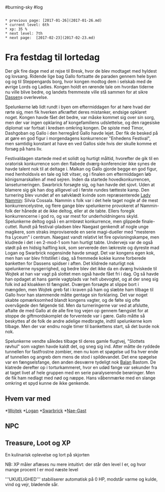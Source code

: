 #burning-sky #log

```ad-info

* previous page: [2017-01-26](2017-01-26.md)
* current level: 6th
* xp: 35 %
* next level: 7th
* next page:  [2017-02-23](2017-02-23.md) 
```

# Fra festdag til lortedag  
Der gik fire dage med at rejse til Bresk, hvor de blev modtaget med hyldest og lovsang. Ridende lige bag Gallo fortsatte de paraden gennem hele byen og og til Steppengards borg, hvor kongen modtog dem i selskab med de øvrige Lords og Ladies. Kongen holdt en rørende tale om hvordan tiderne nu ville blive bedre, og landets fremmeste ville stå sammen for at sikre [Dassen](Dassen.md)s overlevelse.
Spelunkerne løb lidt rundt i byen om eftermiddagen for at høre hvad der rørte sig, men fik hverken afkræftet deres mistanker, endsige opklaret noget. Kongen havde fået det bedre, var måske kommet sig over sin sorg, men der var ingen opklaring af kongefamiliens udslettelse, og den ragesiske diplomat var fortsat i kredsen omkring kongen. De spiste med Timor, Dashgoban og Gallo i den herregård Gallo havde lejet. Der fik de besked på at gøre en god figur i morgendagens konkurrencer "Enhedens Festival", men samtidig konstant at have en ved Gallos side hvis der skulle komme et forsøg på hans liv.
Festivaldagen startede med et solidt og hurtigt måltid, hvorefter de gik til en oratorisk konkurrence som den flabede dværg-konferencier ikke synes de havde talent nok til at deltage i. Malkan og Gallo gjorde begge en god figur, med henholdsvis en tale og lidt vitser, og i finalen om eftermiddagen løb königsmarskallen af med sejren. Inden da startede hovedkonkurrencen, lanseturneringen. Swarbrick forsøgte sig, og han havde det sjovt. Uden at blamere sig gik han dog alligevel ud i første rundes tætteste kamp. Den turnering blev vundet af en sølvklædt kvinde som repræsenterede [Lady Nammin](Lady%20Nammin.md): Silvia Cossala. Nammin s folk var i det hele taget nogle af de mest konkurrencelystne, og flere gange blev spelunkerne provokeret af Nammin-folk der hånede at de ikke deltog, eller at de tabte. Ellers foregik konkurrencerne i god ro, og var mest for underholdningens skyld. Spelunkerne deltog også i en armbrøst konkurrence, men glippede finale-cuttet. Rundt på festival-pladsen blev Naegast genkendt af nogle unge magikere, som straks improviserede en serie magi-dueller med "mesteren fra Lyceum" i centrum. Naegast vandt relativt let fire opvisningskampe, men kludrede i det i en 2-mod-1 som han hurtigt tabte. Undervejs var de også stødt på en hidsig halfling kok, som serverede den lækreste og dyreste mad Logan og Swarbrick nogensinde havde smagt. Det var kongens egen kok, men han var blev fritstillet i dag, så fremmede kokke kunne forberede banketten for Dassens spidser i aften. Det klidrede naturligt nok spelunkerne nysgerrighed, og bedre blev det ikke da en dværg hviskede til Wojtek at han var vagt på slottet men også havde fået fri i dag. Og så havde han opdaget at hans gamle vagtplads var helt ubevogtet, og at der sneg sig folk ind ad kloakken til fængslet. Dværgen forsøgte at slippe bort i mængden, men Wojtek greb fat i kraven på ham og slæbte ham tilbage til Gallo hvor han stammende måtte gentage sin forklaring. Det var noget skabte opmærksomhed blandt kongens vagter, og de følte sig ofte overvågede den følgende tid. Men da turneringerne var ved at afslutte, aftalte de med Gallo at de alle fire tog vejen op gennem fængslet for at stoppe de giftmordskomplet de forventede var i gære. Gallo måtte så beskyttes af de folk de andre adelige medbragte, indtil spelunkerne kom tilbage. Men der var endnu nogle timer til bankettens start, så det burde nok nok.
Spelunkerne vendte således tilbage til deres gamle flugtvej, "Slottets røvhul" som vagten havde kaldt det, og sneg sig ind. Atter måtte de ryddede tunnellen for fastfrostne zombier, men nu kom et spøgelse ud fra hver ende af tunnellen og angreb dem mens de stod i spildevandet. Det ene spøgelse var en fængselsfange, den anden desværre tydeligt nok [Balan](Balan.md) Bastom. De klatrede derefter op i torturkammeret, hvor en udød fange var sekunder fra at taget livet af hele gruppen med en serie paralyserende berøringer. Men de fik ham nedlagt med nød og næppe. Hans våbenmærke med en slange omkring et spyd kunne de ikke genkende.
## Hvem var med 
*[Wojtek](Wojtek.md)
*[Logan](Logan.md)
*[Swarbrick](Swarbrick%20Everwood.md)
*[Nae-Gast](Nae-Gast%20Oldknist.md)
## NPC 
## Treasure, Loot og XP 
En kulinarisk oplevelse og lort på skjorten
NB: XP måler aflæses nu mere intuitivt: der står den level I er, og hvor mange procent I er mod næste level
'''UKUELIGHED''' stabiliserer automatisk på 0 HP, modstår varme og kulde, vind og vejr, blødende sår.
